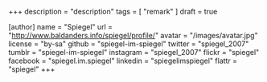 +++
description = "description"
tags        = [ "remark" ]
draft = true

[author]
name      = "Spiegel"
url       = "http://www.baldanders.info/spiegel/profile/"
avatar    = "/images/avatar.jpg"
license   = "by-sa"
github    = "spiegel-im-spiegel"
twitter   = "spiegel_2007"
tumblr    = "spiegel-im-spiegel"
instagram = "spiegel_2007"
flickr    = "spiegel"
facebook  = "spiegel.im.spiegel"
linkedin  = "spiegelimspiegel"
flattr    = "spiegel"
+++
